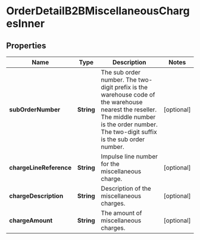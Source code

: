 

# OrderDetailB2BMiscellaneousChargesInner


## Properties

| Name | Type | Description | Notes |
|------------ | ------------- | ------------- | -------------|
|**subOrderNumber** | **String** | The sub order number. The two-digit prefix is the warehouse code of the warehouse nearest the reseller. The middle number is the order number. The two-digit suffix is the sub order number. |  [optional] |
|**chargeLineReference** | **String** | Impulse line number for the miscellaneous charge. |  [optional] |
|**chargeDescription** | **String** | Description of the miscellaneous charges. |  [optional] |
|**chargeAmount** | **String** | The amount of miscellaneous charges. |  [optional] |



